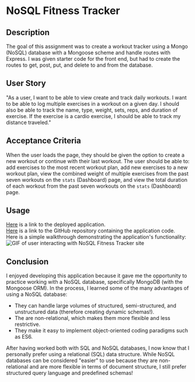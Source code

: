# NoSQL Fitness Tracker

## Description 
The goal of this assignment was to create a workout tracker using a Mongo (NoSQL) database with a Mongoose scheme and handle routes with Express. I was given starter code for the front end, but had to create the routes to get, post, put, and delete to and from the database.

## User Story
"As a user, I want to be able to view create and track daily workouts. I want to be able to log multiple exercises in a workout on a given day. I should also be able to track the name, type, weight, sets, reps, and duration of exercise. If the exercise is a cardio exercise, I should be able to track my distance traveled."  

## Acceptance Criteria
When the user loads the page, they should be given the option to create a new workout or continue with their last workout. The user should be able to: add exercises to the most recent workout plan, add new exercises to a new workout plan, view the combined weight of multiple exercises from the past seven workouts on the `stats` (Dashboard) page, and view the total duration of each workout from the past seven workouts on the `stats` (Dashboard) page.

## Usage
[Here](https://best-nosql-fitness-tracker.herokuapp.com/) is a link to the deployed application.  
[Here](https://github.com/go-yasi/NoSql-Fitness-Tracker) is a link to the GitHub repository containing the application code.  
Here is a simple walkthrough demonstrating the application's functionality:  
![GIF of user interacting with NoSQL Fitness Tracker site](./NoSQL_Fitness_Tracker-by-Yasi_Moshtael.gif)

## Conclusion
I enjoyed developing this application because it gave me the opportunity to practice working with a NoSQL database, specifically MongoDB (with the Mongoose ORM). In the process, I learned some of the many advantages of using a NoSQL database: 
- They can handle large volumes of structured, semi-structured, and unstructured data (therefore creating dynamic schemas!).
- The are non-relational, which makes them more flexible and less restrictive.
- They make it easy to implement object-oriented coding paradigms such as ES6.
  
After having worked both with SQL and NoSQL databases, I now know that I personally prefer using a relational (SQL) data structure. While NoSQL databases can be considered "easier" to use because they are non-relational and are more flexible in terms of document structure, I still prefer structured query language and predefined schemas! 
